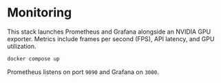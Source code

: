# Monitoring

This stack launches Prometheus and Grafana alongside an NVIDIA GPU exporter.
Metrics include frames per second (FPS), API latency, and GPU utilization.

```bash
docker compose up
```

Prometheus listens on port `9090` and Grafana on `3000`.
